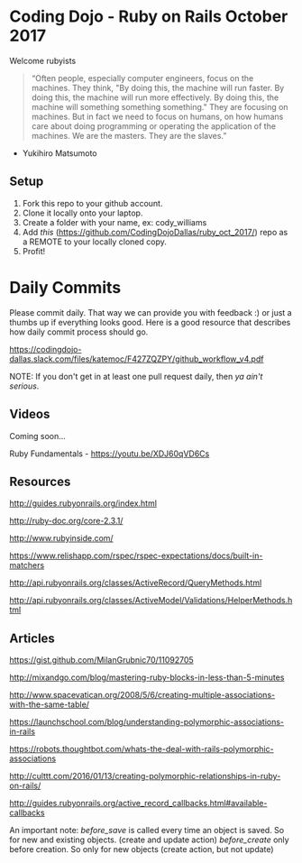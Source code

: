 # Coding Dojo - Ruby on Rails October 2017

Welcome rubyists 

> “Often people, especially computer engineers, focus on the machines. They think, "By doing this, the machine will run faster. By doing this, the machine will run more effectively. By doing this, the machine will something something something." They are focusing on machines. But in fact we need to focus on humans, on how humans care about doing programming or operating the application of the machines. We are the masters. They are the slaves.”
- Yukihiro Matsumoto


## Setup
 1. Fork this repo to your github account.
 2. Clone it locally onto your laptop.
 3. Create a folder with your name, ex: cody_williams
 4. Add *this* (https://github.com/CodingDojoDallas/ruby_oct_2017/) repo as a REMOTE to your locally cloned copy.
 5. Profit!
# Daily Commits

Please commit daily. That way we can provide you with feedback :) or just a thumbs up if everything looks good. Here is a good resource that describes how daily commit process should go.

https://codingdojo-dallas.slack.com/files/katemoc/F427ZQZPY/github_workflow_v4.pdf

NOTE: If you don't get in at least one pull request daily, then *_ya ain't serious_*.

## Videos
Coming soon...

Ruby Fundamentals - https://youtu.be/XDJ60qVD6Cs

## Resources

http://guides.rubyonrails.org/index.html

http://ruby-doc.org/core-2.3.1/

http://www.rubyinside.com/

https://www.relishapp.com/rspec/rspec-expectations/docs/built-in-matchers

http://api.rubyonrails.org/classes/ActiveRecord/QueryMethods.html

http://api.rubyonrails.org/classes/ActiveModel/Validations/HelperMethods.html

## Articles

https://gist.github.com/MilanGrubnic70/11092705

http://mixandgo.com/blog/mastering-ruby-blocks-in-less-than-5-minutes

http://www.spacevatican.org/2008/5/6/creating-multiple-associations-with-the-same-table/

https://launchschool.com/blog/understanding-polymorphic-associations-in-rails

https://robots.thoughtbot.com/whats-the-deal-with-rails-polymorphic-associations

http://culttt.com/2016/01/13/creating-polymorphic-relationships-in-ruby-on-rails/

http://guides.rubyonrails.org/active_record_callbacks.html#available-callbacks

An important note:
*before_save* is called every time an object is saved. So for new and existing objects. (create and update action)
*before_create* only before creation. So only for new objects (create action, but not update)
